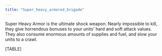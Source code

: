 ```yaml
---
title: "Super_heavy_armored_brigade"
---
```


Super Heavy Armor is the ultimate shock weapon. Nearly impossible to
kill, they give horrendous bonuses to your units' hard and soft attack
values. They also consume enormous amounts of supplies and fuel, and
slow your units to a crawl.

[TABLE]
